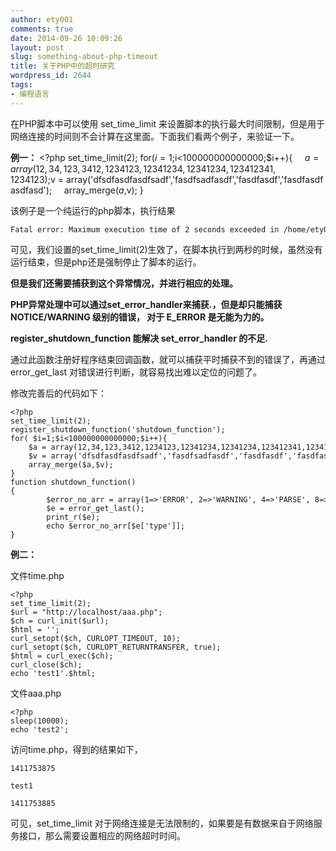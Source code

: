```yaml
---
author: ety001
comments: true
date: 2014-09-26 10:09:26
layout: post
slug: something-about-php-timeout
title: 关于PHP中的超时研究
wordpress_id: 2644
tags:
- 编程语言
---
```


在PHP脚本中可以使用 set_time_limit 来设置脚本的执行最大时间限制，但是用于网络连接的时间则不会计算在这里面。下面我们看两个例子，来验证一下。

**例一：**
    <?php
    set_time_limit(2);
    for($i=1;$i<100000000000000;$i++){
        $a = array(12,34,123,3412,1234123,12341234,12341234,123412341,1234123);
        $v = array('dfsdfasdfasdfsadf','fasdfsadfasdf','fasdfasdf','fasdfasdfasdfasd');
        array_merge($a,$v);
    }

该例子是一个纯运行的php脚本，执行结果


    Fatal error: Maximum execution time of 2 seconds exceeded in /home/ety001/wwwroot/localhost/time.php on line 6


可见，我们设置的set_time_limit(2)生效了，在脚本执行到两秒的时候，虽然没有运行结束，但是php还是强制停止了脚本的运行。

**但是我们还需要捕获到这个异常情况，并进行相应的处理。**

**PHP异常处理中可以通过set_error_handler来捕获.，但是却只能捕获 NOTICE/WARNING 级别的错误， 对于 E_ERROR 是无能为力的。**

**register_shutdown_function 能解决 set_error_handler 的不足.**

<!-- more -->通过此函数注册好程序结束回调函数，就可以捕获平时捕获不到的错误了，再通过 error_get_last 对错误进行判断，就容易找出难以定位的问题了。

修改完善后的代码如下：


    <?php
    set_time_limit(2);
    register_shutdown_function('shutdown_function');
    for( $i=1;$i<100000000000000;$i++){
        $a = array(12,34,123,3412,1234123,12341234,12341234,123412341,1234123);
        $v = array('dfsdfasdfasdfsadf','fasdfsadfasdf','fasdfasdf','fasdfasdfasdfasd');
        array_merge($a,$v);
    }
    function shutdown_function()  
    {  
            $error_no_arr = array(1=>'ERROR', 2=>'WARNING', 4=>'PARSE', 8=>'NOTICE', 16=>'CORE_ERROR', 32=>'CORE_WARNING', 64=>'COMPILE_ERROR', 128=>'COMPILE_WARNING', 256=>'USER_ERROR', 512=>'USER_WARNING', 1024=>'USER_NOTICE', 2047=>'ALL', 2048=>'STRICT');
            $e = error_get_last();    
            print_r($e);
            echo $error_no_arr[$e['type']];
    }


**例二：**

文件time.php


    <?php
    set_time_limit(2);
    $url = "http://localhost/aaa.php";  
    $ch = curl_init($url); 
    $html = '';  
    curl_setopt($ch, CURLOPT_TIMEOUT, 10);  
    curl_setopt($ch, CURLOPT_RETURNTRANSFER, true);  
    $html = curl_exec($ch);  
    curl_close($ch);  
    echo 'test1'.$html;


文件aaa.php


    <?php
    sleep(10000);
    echo 'test2';


访问time.php，得到的结果如下，


    1411753875

    test1

    1411753885


可见，set_time_limit 对于网络连接是无法限制的，如果要是有数据来自于网络服务接口，那么需要设置相应的网络超时时间。

